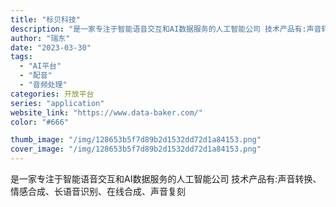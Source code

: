 ```yaml
---
title: "标贝科技"
description: "是一家专注于智能语音交互和AI数据服务的人工智能公司 技术产品有:声音转换、情感合成、长语音识别、在线合成、声音复刻"
author: "瑞东"
date: "2023-03-30"
tags:
  - "AI平台"
  - "配音"
  - "音频处理"
categories: 开放平台
series: "application"
website_link: "https://www.data-baker.com/"
color: "#666"

thumb_image: "/img/128653b5f7d89b2d1532dd72d1a84153.png"
cover_image: "/img/128653b5f7d89b2d1532dd72d1a84153.png"
---
```


是一家专注于智能语音交互和AI数据服务的人工智能公司 技术产品有:声音转换、情感合成、长语音识别、在线合成、声音复刻